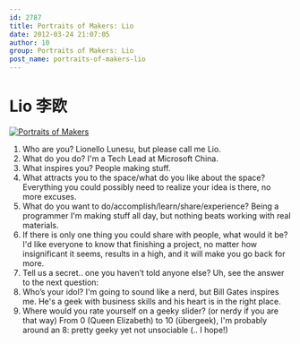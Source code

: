 ```yaml
---
id: 2787
title: Portraits of Makers: Lio
date: 2012-03-24 21:07:05
author: 10
group: Portraits of Makers: Lio
post_name: portraits-of-makers-lio
---
```


# Lio 李欧

[![Portraits of Makers](http://farm7.staticflickr.com/6213/6854417278_faf311f9a4_z.jpg)](http://www.flickr.com/photos/76398697@N08/6854417278/ "Portraits of Makers by xinchejian, on Flickr") 
1. Who are you? Lionello Lunesu, but please call me Lio.
2. What do you do? I'm a Tech Lead at Microsoft China.
3. What inspires you? People making stuff.
4. What attracts you to the space/what do you like about the space? Everything you could possibly need to realize your idea is there, no more excuses.
5. What do you want to do/accomplish/learn/share/experience? Being a programmer I'm making stuff all day, but nothing beats working with real materials.
6. If there is only one thing you could share with people, what would it be? I'd like everyone to know that finishing a project, no matter how insignificant it seems, results in a high, and it will make you go back for more.
7. Tell us a secret.. one you haven’t told anyone else? Uh, see the answer to the next question:
8. Who’s your idol? I'm going to sound like a nerd, but Bill Gates inspires me. He's a geek with business skills and his heart is in the right place.
9. Where would you rate yourself on a geeky slider? (or nerdy if you are that way) From 0 (Queen Elizabeth) to 10 (übergeek), I'm probably around an 8: pretty geeky yet not unsociable (.. I hope!)